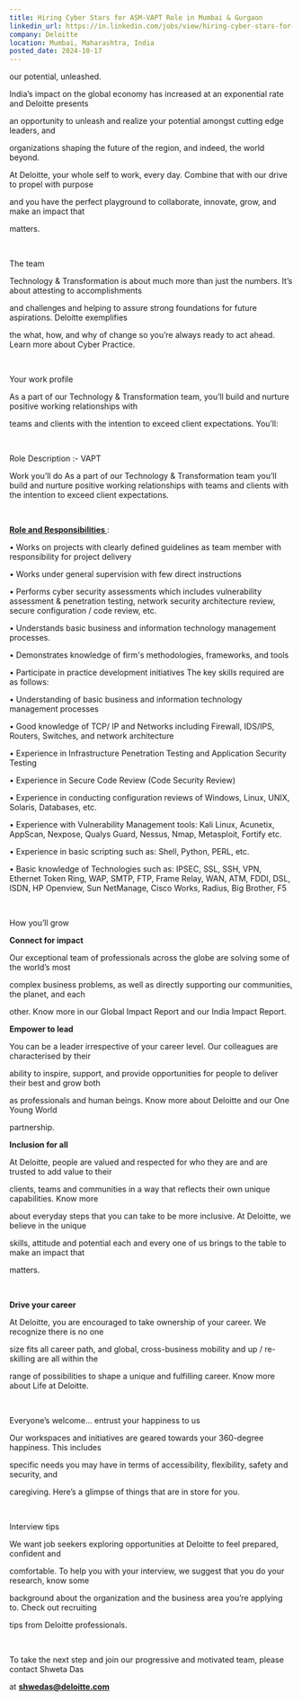 ```yaml
---
title: Hiring Cyber Stars for ASM-VAPT Role in Mumbai & Gurgaon
linkedin_url: https://in.linkedin.com/jobs/view/hiring-cyber-stars-for-asm-vapt-role-in-mumbai-gurgaon-at-deloitte-4050828497?position=2&pageNum=0&refId=CQHtusRZgzA9pIs%2Bro5K4Q%3D%3D&trackingId=%2Bf4wYxlMrQEA5IM5ZbrlUg%3D%3D
company: Deloitte
location: Mumbai, Maharashtra, India
posted_date: 2024-10-17
---
```


<div class="description__text description__text--rich">
<section class="show-more-less-html" data-max-lines="5">
<div class="show-more-less-html__markup show-more-less-html__markup--clamp-after-5 relative overflow-hidden">
<p>our potential, unleashed.</p><p>India’s impact on the global economy has increased at an exponential rate and Deloitte presents</p><p>an opportunity to unleash and realize your potential amongst cutting edge leaders, and</p><p>organizations shaping the future of the region, and indeed, the world beyond.</p><p>At Deloitte, your whole self to work, every day. Combine that with our drive to propel with purpose</p><p>and you have the perfect playground to collaborate, innovate, grow, and make an impact that</p><p>matters.</p><p><br/></p><p>The team</p><p>Technology &amp; Transformation is about much more than just the numbers. It’s about attesting to accomplishments</p><p>and challenges and helping to assure strong foundations for future aspirations. Deloitte exemplifies</p><p>the what, how, and why of change so you’re always ready to act ahead. Learn more about Cyber Practice.</p><p><br/></p><p>Your work profile</p><p>As a part of our Technology &amp; Transformation team, you’ll build and nurture positive working relationships with</p><p>teams and clients with the intention to exceed client expectations. You’ll:</p><p><br/></p><p>Role Description :- VAPT</p><p> </p><p>Work you’ll do As a part of our Technology &amp; Transformation team you’ll build and nurture positive working relationships with teams and clients with the intention to exceed client expectations.</p><p><br/></p><p><strong><u>Role and Responsibilities </u></strong> :</p><p>• Works on projects with clearly defined guidelines as team member with responsibility for project delivery</p><p>• Works under general supervision with few direct instructions</p><p>• Performs cyber security assessments which includes vulnerability assessment &amp; penetration testing, network security architecture review, secure configuration / code review, etc.</p><p>• Understands basic business and information technology management processes.</p><p>• Demonstrates knowledge of firm's methodologies, frameworks, and tools</p><p>• Participate in practice development initiatives The key skills required are as follows:</p><p>• Understanding of basic business and information technology management processes</p><p>• Good knowledge of TCP/ IP and Networks including Firewall, IDS/IPS, Routers, Switches, and network architecture</p><p>• Experience in Infrastructure Penetration Testing and Application Security Testing</p><p>• Experience in Secure Code Review (Code Security Review)</p><p>• Experience in conducting configuration reviews of Windows, Linux, UNIX, Solaris, Databases, etc.</p><p>• Experience with Vulnerability Management tools: Kali Linux, Acunetix, AppScan, Nexpose, Qualys Guard, Nessus, Nmap, Metasploit, Fortify etc.</p><p>• Experience in basic scripting such as: Shell, Python, PERL, etc.</p><p>• Basic knowledge of Technologies such as: IPSEC, SSL, SSH, VPN, Ethernet Token Ring, WAP, SMTP, FTP, Frame Relay, WAN, ATM, FDDI, DSL, ISDN, HP Openview, Sun NetManage, Cisco Works, Radius, Big Brother, F5</p><p><br/></p><p>How you’ll grow</p><p><strong>Connect for impact</strong></p><p>Our exceptional team of professionals across the globe are solving some of the world’s most</p><p>complex business problems, as well as directly supporting our communities, the planet, and each</p><p>other. Know more in our Global Impact Report and our India Impact Report.</p><p><strong>Empower to lead</strong></p><p>You can be a leader irrespective of your career level. Our colleagues are characterised by their</p><p>ability to inspire, support, and provide opportunities for people to deliver their best and grow both</p><p>as professionals and human beings. Know more about Deloitte and our One Young World</p><p>partnership.</p><p><strong>Inclusion for all</strong></p><p>At Deloitte, people are valued and respected for who they are and are trusted to add value to their</p><p>clients, teams and communities in a way that reflects their own unique capabilities. Know more</p><p>about everyday steps that you can take to be more inclusive. At Deloitte, we believe in the unique</p><p>skills, attitude and potential each and every one of us brings to the table to make an impact that</p><p>matters.</p><p><br/></p><p><strong>Drive your career</strong></p><p>At Deloitte, you are encouraged to take ownership of your career. We recognize there is no one</p><p>size fits all career path, and global, cross-business mobility and up / re-skilling are all within the</p><p>range of possibilities to shape a unique and fulfilling career. Know more about Life at Deloitte.</p><p><br/></p><p>Everyone’s welcome… entrust your happiness to us</p><p>Our workspaces and initiatives are geared towards your 360-degree happiness. This includes</p><p>specific needs you may have in terms of accessibility, flexibility, safety and security, and</p><p>caregiving. Here’s a glimpse of things that are in store for you.</p><p><br/></p><p>Interview tips</p><p>We want job seekers exploring opportunities at Deloitte to feel prepared, confident and</p><p>comfortable. To help you with your interview, we suggest that you do your research, know some</p><p>background about the organization and the business area you’re applying to. Check out recruiting</p><p>tips from Deloitte professionals.</p><p><br/></p><p>To take the next step and join our progressive and motivated team, please contact Shweta Das</p><p>at <strong><u>shwedas@deloitte.com</u></strong></p><p></p>
</div>


<!-- --> </section>
</div>